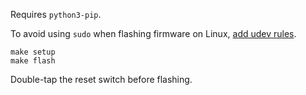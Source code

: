 Requires `python3-pip`.

To avoid using `sudo` when flashing firmware on Linux, [add udev rules](https://docs.qmk.fm/#/faq_build?id=linux-udev-rules).

```
make setup
make flash
```

Double-tap the reset switch before flashing.
